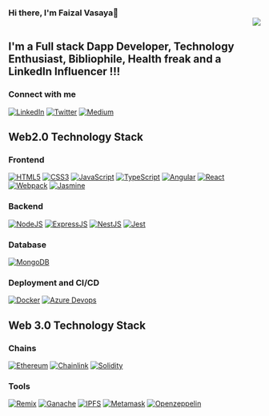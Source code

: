 ### Hi there, I'm Faizal Vasaya👋 <div align = 'right'>![](https://komarev.com/ghpvc/?username=faizvasaya&color=yellow)</div>

## I'm a Full stack Dapp Developer, Technology Enthusiast, Bibliophile, Health freak and a LinkedIn Influencer !!!

### Connect with me

[![LinkedIn](https://img.shields.io/badge/LinkedIn-0077B5?style=for-the-badge&logo=linkedin&logoColor=white)](https://www.linkedin.com/in/faizalvasaya/) [![Twitter](https://img.shields.io/badge/Twitter-1DA1F2?style=for-the-badge&logo=twitter&logoColor=white)](https://twitter.com/FaizalVasaya) [![Medium](https://img.shields.io/badge/Medium-12100E?style=for-the-badge&logo=medium&logoColor=white)](https://medium.com/@faizvasya)

## Web2.0 Technology Stack
### Frontend
[![HTML5](https://img.shields.io/badge/HTML5-E34F26?style=for-the-badge&logo=html5&logoColor=white)](https://developer.mozilla.org/en-US/docs/Glossary/HTML5) [![CSS3](https://img.shields.io/badge/CSS3-1572B6?style=for-the-badge&logo=css3&logoColor=white)](https://developer.mozilla.org/en-US/docs/Web/CSS) [![JavaScript](https://img.shields.io/badge/JavaScript-323330?style=for-the-badge&logo=javascript&logoColor=F7DF1E)](https://developer.mozilla.org/en-US/docs/Web/JavaScript) [![TypeScript](https://img.shields.io/badge/TypeScript-007ACC?style=for-the-badge&logo=typescript&logoColor=white)](https://www.typescriptlang.org/) [![Angular](https://img.shields.io/badge/Angular-DD0031?style=for-the-badge&logo=angular&logoColor=white)](https://angular.io/) [![React](https://img.shields.io/badge/React-20232A?style=for-the-badge&logo=react&logoColor=61DAFB)](https://reactjs.org/) [![Webpack](https://img.shields.io/badge/Webpack-8DD6F9?style=for-the-badge&logo=Webpack&logoColor=white)](https://webpack.js.org/) [![Jasmine](https://img.shields.io/badge/Jasmine-8A4182?style=for-the-badge&logo=Jasmine&logoColor=white)](https://jasmine.github.io/)



### Backend
[![NodeJS](https://img.shields.io/badge/Node.js-339933?style=for-the-badge&logo=nodedotjs&logoColor=white)](https://nodejs.org/en/) [![ExpressJS](https://img.shields.io/badge/Express.js-000000?style=for-the-badge&logo=express&logoColor=white)](https://expressjs.com/) [![NestJS](https://img.shields.io/badge/nestjs-E0234E?style=for-the-badge&logo=nestjs&logoColor=white)](https://nestjs.com/) [![Jest](https://img.shields.io/badge/Jest-C21325?style=for-the-badge&logo=jest&logoColor=white)](https://jestjs.io/) 

### Database

[![MongoDB](https://img.shields.io/badge/MongoDB-4EA94B?style=for-the-badge&logo=mongodb&logoColor=white)](https://www.mongodb.com/)


### Deployment and CI/CD
[![Docker](https://img.shields.io/badge/Docker-2CA5E0?style=for-the-badge&logo=docker&logoColor=white)](https://www.docker.com/) [![Azure Devops](https://img.shields.io/badge/Azure_DevOps-0078D7?style=for-the-badge&logo=azure-devops&logoColor=white)](https://azure.microsoft.com/en-us/services/devops/) 



## Web 3.0 Technology Stack

### Chains
[![Ethereum](https://img.shields.io/badge/Ethereum-3C3C3D?style=for-the-badge&logo=Ethereum&logoColor=white)](https://ethereum.org/en/) [![Chainlink](https://img.shields.io/badge/chainlink-375BD2?style=for-the-badge&logo=chainlink&logoColor=white)](https://docs.chain.link/docs/chainlink-vrf/) [![Solidity](https://img.shields.io/badge/Solidity-e6e6e6?style=for-the-badge&logo=solidity&logoColor=black)](https://docs.soliditylang.org/en/v0.8.14/)

### Tools
[![Remix](https://img.shields.io/badge/-REMIX-007aa6?style=for-the-badge)](https://remix.ethereum.org/) [![Ganache](https://img.shields.io/badge/-GANACHE-e4a663?style=for-the-badge)](https://trufflesuite.com/ganache/) [![IPFS](https://img.shields.io/badge/-IPFS-5bb5bf?style=for-the-badge)](https://ipfs.io/) [![Metamask](https://img.shields.io/badge/-METAMASK-f5841f?style=for-the-badge)](https://metamask.io/) [![Openzeppelin](https://img.shields.io/badge/-OPENZEPPELIN-63b0f9?style=for-the-badge)](https://www.openzeppelin.com/contracts) 



































